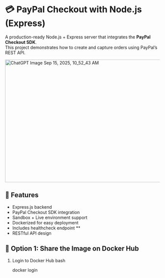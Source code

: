 # 💳 PayPal Checkout with Node.js (Express)

A production-ready Node.js + Express server that integrates the **PayPal Checkout SDK**.  
This project demonstrates how to create and capture orders using PayPal’s REST API.

<img width="1024" height="399" alt="ChatGPT Image Sep 15, 2025, 10_52_43 AM" src="https://github.com/user-attachments/assets/dd0dad07-4428-4541-89b4-3c95a8f195cb" />



## 🚀 Features
- Express.js backend
- PayPal Checkout SDK integration
- Sandbox + Live environment support
- Dockerized for easy deployment
- Includes healthcheck endpoint **
- RESTful API design

## 🚀 Option 1: Share the Image on Docker Hub
1. Login to Docker Hub
   bash

   docker login
